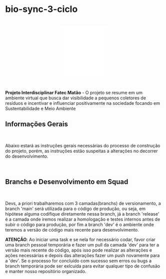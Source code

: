# bio-sync-3-ciclo

<br>

<div align="center" > 
  <img src="Logo.png" width="150px">
</div>

<br>

<strong>Projeto Interdisciplinar Fatec Matão</strong> - O projeto se resume em um ambiente virtual que busca dar visibilidade a pequenos coletores de resíduos e incentivar e influenciar positivamente na sociedade focando em Sustentabilidade e Meio Ambiente

## Informações Gerais

<br>

Abaixo estará as instruções gerais necessárias do processo de construção do projeto, porém, as instruções estão suspeitas a alterações no decorrer do desenvolvimento.

<br>

## Branchs e Desenvolvimento em Squad

<br>

Devs, a priori trabalharemos com 3 camadas(branchs) de versionamento, a branch 'main' será utilizada para o código de produção, ou seja, em hipótese alguma codifique diretamente nessa branch, já a branch 'release' é a camada onde iremos realizar a homologação e testes internos antes de subir o código para produção, por fim a branch 'dev' é o ambiente onde teremos a versão de código mais recente para desenvolvimento.

<strong>ATENÇÃO</strong>: Ao iniciar uma task e se nela for necessário codar, favor criar uma branch pessoal temporária e fazer um pull da camada 'dev' para ter a versão mais recente do código, após isso pode realizar as alterações e ações necessárias e depois das alterações fazer um push novamente para a 'dev'. Se o processo for concluído com sucesso sem erros ou bugs a branch temporária pode ser exlcuída para evitar qualquer tipo de confusão e manter nosso repositório organizado.
